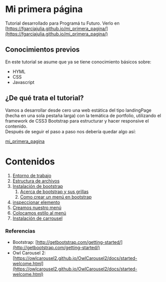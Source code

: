 # Mi primera página
Tutorial desarrollado para Programá tu Futuro. 
Verlo en [https://fgarciajulia.github.io/mi_primera_pagina/](https://fgarciajulia.github.io/mi_primera_pagina/)

## Conocimientos previos
En este tutorial se asume que ya se tiene conocimiento básicos sobre:
- HYML
- CSS
- Javascript

## ¿De qué trata el tutorial?
Vamos a desarrollar desde cero una web estática del tipo landingPage (hecha en una sola pestaña larga) con la temática de portfolio, utilizando el framework de CSS3 Bootstrap para estructurar y hacer responsive el contenido. <br />
Después de seguir el paso a paso nos debería quedar algo así:

[mi_primera_pagina](http://dacu.com.ar/mi_primera_pagina/)


# Contenidos
1.	[Entorno de trabajo](./entorno-trabajo.md)
2.	[Estructura de archivos](./estructura-archivos.md)
3.	[Instalación de bootstrap](./instalacion-bootstrap.md)
    1.	[Acerca de bootstrap y sus grillas](./acerca-bootstrap.md)
    2.	[Como crear un menú en bootstrap](./menu-bootstrap.md)
4.	[inspeccionar elemento](./inspeccionar-elemento.md)
5.	[Creamos nuestro menú](./creacion-nav.md)
6.	[Colocamos estilo al menú](./estilo-nav.md)
7.	[Instalación de carrousel](./owlcarousel2.md)

### Referencias

- Bootstrap: [http://getbootstrap.com/getting-started/](http://getbootstrap.com/getting-started/) <br />
- Owl Carousel 2: [https://owlcarousel2.github.io/OwlCarousel2/docs/started-welcome.html](https://owlcarousel2.github.io/OwlCarousel2/docs/started-welcome.html) <br />
